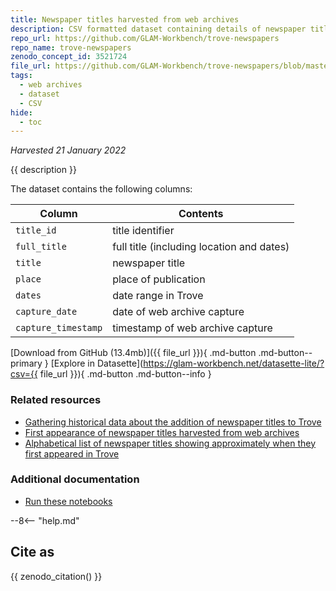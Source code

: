 ```yaml
---
title: Newspaper titles harvested from web archives
description: CSV formatted dataset containing details of newspaper titles extracted from web archive captures.
repo_url: https://github.com/GLAM-Workbench/trove-newspapers
repo_name: trove-newspapers
zenodo_concept_id: 3521724
file_url: https://github.com/GLAM-Workbench/trove-newspapers/blob/master/trove_newspaper_titles_2009_2021.csv
tags:
  - web archives
  - dataset
  - CSV
hide:
  - toc
---
```

*Harvested 21 January 2022*

{{ description }}

The dataset contains the following columns:

| Column | Contents |
|--------|----------|
`title_id` | title identifier
`full_title` | full title (including location and dates)
`title` | newspaper title
`place` | place of publication
`dates` | date range in Trove
`capture_date` | date of web archive capture
`capture_timestamp` | timestamp of web archive capture

[Download from GitHub (13.4mb)]({{ file_url }}){ .md-button .md-button--primary }  [Explore in Datasette](https://glam-workbench.net/datasette-lite/?csv={{ file_url }}){ .md-button .md-button--info }

### Related resources

* [Gathering historical data about the addition of newspaper titles to Trove](historical-data-newspaper-titles.md) 
* [First appearance of newspaper titles harvested from web archives](csv-newspaper-titles-from-web-archives.md)
* [Alphabetical list of newspaper titles showing approximately when they first appeared in Trove](https://gist.github.com/wragge/7d80507c3e7957e271c572b8f664031a)

### Additional documentation

* [Run these notebooks](../#run-these-notebooks)

--8<-- "help.md"

## Cite as

{{ zenodo_citation() }}